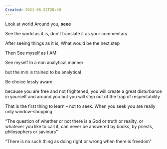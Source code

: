 ```yaml
---
Created: 2021-06-22T20:50
---
```

Look at world Around you, **seee**

See the world as it is, don't translate it as your commentary

After seeing things as it is, What would be the next step

Then See myself as I AM

See myself In a non analytical manner

but the min is trained to be analytical

Be choice lessly aware

  

  

because you are free and not frightened, you will create a great disturbance in yourself and around you but you will step out of the trap of respectability

That is the first thing to learn – not to seek. When you seek you are really only window-shopping

“The question of whether or not there is a God or truth or reality, or whatever you like to call it, can never be answered by books, by priests, philosophers or saviours”

“There is no such thing as doing right or wrong when there is freedom”